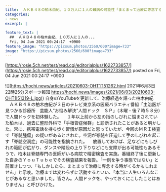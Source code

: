 ```yaml
---
title:  ＡＫＢ４８の柏木由紀、１０万人に１人の難病の可能性「まとまって治療に専念する時がくるかも」  
categories:
- news
excerpt: |
  
feature_text: |
  ##  ＡＫＢ４８の柏木由紀、１０万人に１人の...
  Fri, 04 Jun 2021 00:24:17  +0900
feature_image: "https://picsum.photos/2560/600?image=733"
image: "https://picsum.photos/2560/600?image=733"
---
```


[https://rosie.5ch.net/test/read.cgi/editorialplus/1622733857/](https://rosie.5ch.net/test/read.cgi/editorialplus/1622733857/)
posted on Fri, 04 Jun 2021 00:24:17  +0900

<!--more-->

![](https://hochi.news/articles/20210603-OHT1T51262.html 2021年6月3日 22時25分スポーツ報知 [https://hochi.news/images/2021/06/03/20210603-OHT1I51319-L.jpg)](https://hochi.news/images/2021/06/03/20210603-OHT1I51319-L.jpg)) 自身のYouTubeを更新して、治療経過を語った柏木由紀 　ＡＫＢ４８の柏木由紀が３日のテレビ東京系の医療バラエティ番組「主治医が見つかる診療所　芸能人“お悩み解決”人間ドック　ＳＰ」（木曜・後７時５８分）で人間ドックを初体験した。 　１年以上前から左の指のしびれに悩まされていた柏木は、過去に整形外科で「手根管症候群」と診断されたことがあると明かした。常に、携帯電話を持ち歩く習慣が原因だと思っていたが、今回のＭＲＩ検査で「脊髄腫瘍」の疑いがあるとされた。空洞が脊髄を圧迫して手のしびれを起こす「脊髄空洞症」の可能性を指摘された。 　放置しておけば、足などにもしびれの範囲が広がり、ダンスや階段の上り下りなどにも支障が出る可能性もあるそうで、柏木は脊髄専門の医師がいる病院で精密検査を実施。番組終了後に更新した自身のＹｏｕＴｕｂｅでその検査結果を報告。「一刻を争う事態ではない」と前置きしつつ、「もしかしたら、まとまって治療に専念する時がくるかもしれません」と示唆。治療までは変わらずに活動するといい、「本当に人生いろんなことがあるなと思いました。皆さん。人間ドックを、やっておくにこしたことはありません」と呼びかけた。
